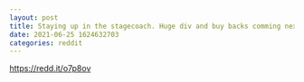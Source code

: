 ```yaml
--- 
layout: post 
title: Staying up in the stagecoach. Huge div and buy backs comming next week 
date: 2021-06-25 1624632703 
categories: reddit 
--- 
```

https://redd.it/o7p8ov